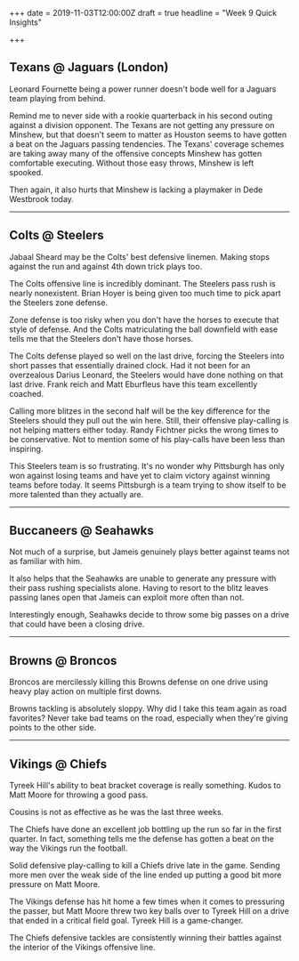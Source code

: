+++
date = 2019-11-03T12:00:00Z
draft = true
headline = "Week 9 Quick Insights"

+++
## Texans @ Jaguars (London)

Leonard Fournette being a power runner doesn't bode well for a Jaguars team playing from behind.

Remind me to never side with a rookie quarterback in his second outing against a division opponent. The Texans are not getting any pressure on Minshew, but that doesn't seem to matter as Houston seems to have gotten a beat on the Jaguars passing tendencies. The Texans' coverage schemes are taking away many of the offensive concepts Minshew has gotten comfortable executing. Without those easy throws, Minshew is left spooked.

Then again, it also hurts that Minshew is lacking a playmaker in Dede Westbrook today. 

***

## Colts @ Steelers

Jabaal Sheard may be the Colts' best defensive linemen. Making stops against the run and against 4th down trick plays too.

The Colts offensive line is incredibly dominant. The Steelers pass rush is nearly nonexistent. Brian Hoyer is being given too much time to pick apart the Steelers zone defense.

Zone defense is too risky when you don't have the horses to execute that style of defense. And the Colts matriculating the ball downfield with ease tells me that the Steelers don't have those horses.

The Colts defense played so well on the last drive, forcing the Steelers into short passes that essentially drained clock. Had it not been for an overzealous Darius Leonard, the Steelers would have done nothing on that last drive. Frank reich and Matt Eburfleus have this team excellently coached.

Calling more blitzes in the second half will be the key difference for the Steelers should they pull out the win here. Still, their offensive play-calling is not helping matters either today. Randy Fichtner picks the wrong times to be conservative. Not to mention some of his play-calls have been less than inspiring.

This Steelers team is so frustrating. It's no wonder why Pittsburgh has only won against losing teams and have yet to claim victory against winning teams before today. It seems Pittsburgh is a team trying to show itself to be more talented than they actually are. 

***

## Buccaneers @ Seahawks

Not much of a surprise, but Jameis genuinely plays better against teams not as familiar with him.

It also helps that the Seahawks are unable to generate any pressure with their pass rushing specialists alone. Having to resort to the blitz leaves passing lanes open that Jameis can exploit more often than not.

Interestingly enough, Seahawks decide to throw some big passes on a drive that could have been a closing drive.

***

## Browns @ Broncos

Broncos are mercilessly killing this Browns defense on one drive using heavy play action on multiple first downs.

Browns tackling is absolutely sloppy. Why did I take this team again as road favorites? Never take bad teams on the road, especially when they're giving points to the other side.

***

## Vikings @ Chiefs

Tyreek Hill's ability to beat bracket coverage is really something. Kudos to Matt Moore for throwing a good pass.

Cousins is not as effective as he was the last three weeks.

The Chiefs have done an excellent job bottling up the run so far in the first quarter. In fact, something tells me the defense has gotten a beat on the way the Vikings run the football.

Solid defensive play-calling to kill a Chiefs drive late in the game. Sending more men over the weak side of the line ended up putting a good bit more pressure on Matt Moore.

The Vikings defense has hit home a few times when it comes to pressuring the passer, but Matt Moore threw two key balls over to Tyreek Hill on a drive that ended in a critical field goal. Tyreek Hill is a game-changer.

The Chiefs defensive tackles are consistently winning their battles against the interior of the Vikings offensive line.